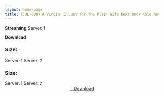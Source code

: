 ```yaml
---
layout: home-page
title: (JUL-690) A Virgin, I Lust For The Plain Wife Next Door Role Reversal A Sweaty Reverse Hold Intercourse That Taught Me How To Fuck. Mina Kitano
---
```

<b>Streaming</b>
Server: 1

<b>Download</b>
<h3>Size: </h3>
Server: 1
Server: 2

<h3>Size: </h3>
Server: 1
Server: 2

<center>
<a href="https://drive.google.com/uc?authuser=0&id=195JYSaD8RjgOnZfso_auO9gOAlT_0nkZ&export=download" ><i class="fa fa-caret-down" aria-hidden="true"></i>&nbsp; &nbsp;Download</a>
</center>
